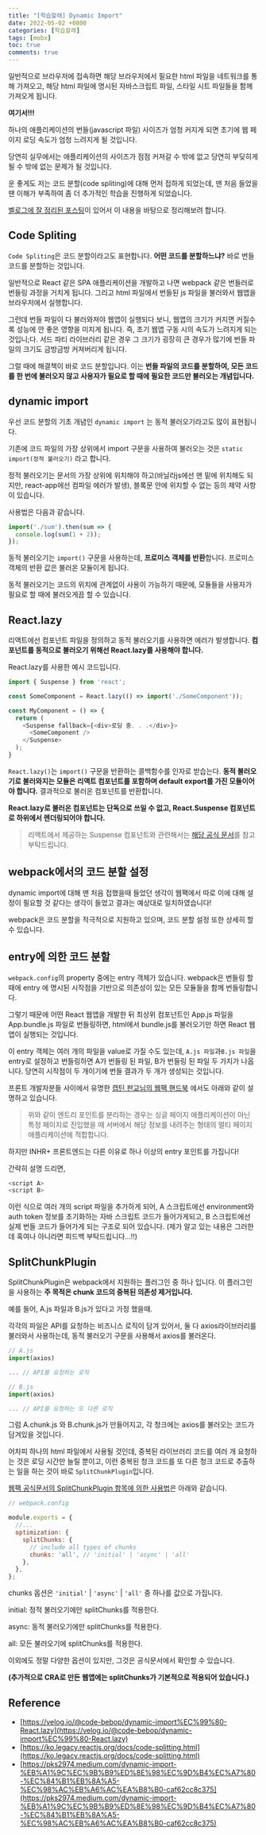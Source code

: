 ```yaml
---
title: "[학습할래] Dynamic Import"
date: 2022-05-02 +0800
categories: [학습할래]
tags: [mobx]
toc: true
comments: true
---
```


일반적으로 브라우저에 접속하면 해당 브라우저에서 필요한 html 파일을 네트워크를 통해 가져오고, 해당 html 파일에 명시된 자바스크립트 파일, 스타일 시트 파일들을 함께 가져오게 됩니다.

<b>여기서!!!</b>

하나의 애플리케이션의 번들(javascript 파일) 사이즈가 엄청 커지게 되면 초기에 웹 페이지 로딩 속도가 엄청 느려지게 될 것입니다.  

당연히 실무에서는 애플리케이션의 사이즈가 점점 커져갈 수 밖에 없고 당연히 부딪히게 될 수 밖에 없는 문제가 될 것입니다.

운 좋게도 저는 코드 분할(code spliting)에 대해 먼저 접하게 되었는데, 맨 처음 들었을땐 이해가 부족하여 좀 더 추가적인 학습을 진행하게 되었습니다.

[벨로그에 잘 정리된 포스팅](https://velog.io/@code-bebop/dynamic-import%EC%99%80-React.lazy)이 있어서 이 내용을 바탕으로 정리해보려 합니다. 


## Code Spliting
`Code Spliting`은 코드 분할이라고도 표현합니다. **어떤 코드를 분할하느냐?** 바로 번들 코드를 분할하는 것입니다.

일반적으로 React 같은 SPA 애플리케이션을 개발하고 나면 webpack 같은 번들러로 번들링 과정을 거치게 됩니다. 그리고 html 파일에서 번들된 js 파일을 불러와서 웹앱을 브라우저에서 실행합니다.

그런데 번들 파일이 다 불러와져야 웹앱이 실행되다 보니, 웹앱의 크기가 커지면 커질수록 성능에 안 좋은 영향을 미치게 됩니다. 즉, 초기 웹앱 구동 시의 속도가 느려지게 되는 것입니;다. 서드 파티 라이브러리 같은 경우 그 크기가 굉장히 큰 경우가 많기에 번들 파일의 크기도 금방금방 커져버리게 됩니다.

그럴 때에 해결책이 바로 코드 분할입니다. 이는 **번들 파일의 코드를 분할하여, 모든 코드를 한 번에 불러오지 않고 사용자가 필요로 할 때에 필요한 코드만 불러오는 개념입니다.**

## dynamic import
우선 코드 분할의 기초 개념인 `dynamic import` 는 동적 불러오기라고도 많이 표현됩니다. 

기존에 코드 파일의 가장 상위에서 import 구문을 사용하여 불러오는 것은 `static import(정적 불러오기)` 라고 합니다.

정적 불러오기는 문서의 가장 상위에 위치해야 하고(바닐라js에선 맨 밑에 위치해도 되지만, react-app에선 컴파일 에러가 발생), 블록문 안에 위치할 수 없는 등의 제약 사항이 있습니다.

사용법은 다음과 같습니다.

```javascript
import('./sum').then(sum => {
  console.log(sum(1 + 2));
});

```

동적 불러오기는 `import()` 구문을 사용하는데, **프로미스 객체를 반환**합니다. 프로미스 객체의 반환 값은 불러온 모듈이게 됩니다.

동적 불러오기는 코드의 위치에 관계없이 사용이 가능하기 때문에, 모듈들을 사용자가 필요로 할 때에 불러오게끔 할 수 있습니다.

## React.lazy
리액트에선 컴포넌트 파일을 정의하고 동적 불러오기를 사용하면 에러가 발생합니다. **컴포넌트를 동적으로 불러오기 위해선 React.lazy를 사용해야 합니다.**

React.lazy를 사용한 예시 코드입니다.

```javascript
import { Suspense } from 'react';

const SomeComponent = React.lazy(() => import('./SomeComponent'));

const MyComponent = () => {
  return (
    <Suspense fallback={<div>로딩 중. . .</div>}>
      <SomeComponent />
    </Suspense>
  );
}
```

`React.lazy()`는 `import()` 구문을 반환하는 콜백함수를 인자로 받습는다. **동적 불러오기로 불러와지는 모듈은 리액트 컴포넌트를 포함하며 default export를 가진 모듈이어야 합니다.** 결과적으로 불러온 컴포넌트를 반환합니다.

**React.lazy로 불러온 컴포넌트는 단독으로 쓰일 수 없고, React.Suspense 컴포넌트로 하위에서 렌더링되어야 합니다.**


> 리액트에서 제공하는 Suspense 컴포넌트와 관련해서는 [해당 공식 문서](https://17.reactjs.org/docs/concurrent-mode-suspense.html)를 참고 부탁드립니다.

## webpack에서의 코드 분할 설정
dynamic import에 대해 맨 처음 접했을때 들었던 생각이 웹팩에서 따로 이에 대해 설정이 필요할 것 같다는 생각이 들었고 결과는 예상대로 일치하였습니다!

webpack은 코드 분할을 적극적으로 지원하고 있으며, 코드 분할 설정 또한 상세히 할 수 있습니다.

## entry에 의한 코드 분할
`webpack.config`의 property 중에는 entry 객체가 있습니다. webpack은 번들링 할때에 entry 에 명시된 시작점을 기반으로 의존성이 있는 모든 모듈들을 함께 번들링합니다.

그렇기 때문에 어떤 React 웹앱을 개발한 뒤 최상위 컴포넌트인 App.js 파일을 App.bundle.js 파일로 번들링하면, html에서 bundle.js를 불러오기만 하면 React 웹앱이 실행되는 것입니다.

이 entry 객체는 여러 개의 파일을 value로 가질 수도 있는데, `A.js 파일`과`B.js 파일`을 entry로 설정하고 번들링하면 A가 번들링 된 파일, B가 번들링 된 파일 두 가지가 나옵니다. 당연히 시작점이 두 개이기에 번들 결과가 두 개가 생성되는 것입니다.

프론트 개발자분들 사이에서 유명한 [캡틴 판교님의 웹팩 핸드북](https://joshua1988.github.io/webpack-guide/concepts/entry.html#entry-%ED%8C%8C%EC%9D%BC%EC%97%90%EB%8A%94-%EC%96%B4%EB%96%A4-%EB%82%B4%EC%9A%A9%EC%9D%B4-%EB%93%A4%EC%96%B4%EA%B0%80%EC%95%BC-%ED%95%98%EB%82%98) 에서도 아래와 같이 설명하고 있습니다.

> 위와 같이 엔트리 포인트를 분리하는 경우는 싱글 페이지 애플리케이션이 아닌 특정 페이지로 진입했을 때 서버에서 해당 정보를 내려주는 형태의 멀티 페이지 애플리케이션에 적합합니다.

하지만 INHR+ 프론트엔드는 다른 이유로 하나 이상의 entry 포인트를 가집니다!

간략히 설명 드리면, 

```javascript
<script A>
<script B>
```

이런 식으로 여러 개의 script 파일을 추가하게 되어, A 스크립트에선 environment와 auth token 정보를 초기화하는 자바 스크립트 코드가 들어가게되고, B 스크립트에선 실제 번들 코드가 들어가게 되는 구조로 되어 있습니다. (제가 알고 있는 내용은 그러한데 혹여나 아니라면 피드백 부탁드립니다…!!)


## SplitChunkPlugin

SplitChunkPlugin은 webpack에서 지원하는 플러그인 중 하나 입니다. 이 플러그인을 사용하는 **주 목적은 chunk 코드의 중복된 의존성 제거입니다.**

예를 들어, A.js 파일과 B.js가 있다고 가정 했을때.

각각의 파일은 API를 요청하는 비즈니스 로직이 담겨 있어서, 둘 다 axios라이브러리를 불러와서 사용하는데, 동적 불러오기 구문을 사용해서 axios를 불러온다.

```javascript
// A.js
import(axios)

... // API를 요청하는 로직
```

```javascript
// B.js
import(axios)

... // API를 요청하는 또 다른 로직
```

그럼 A.chunk.js 와 B.chunk.js가 만들어지고, 각 청크에는 axios를 불러오는 코드가 담겨있을 것입니다.

어차피 하나의 html 파일에서 사용될 것인데, 중복된 라이브러리 코드를 여러 개 요청하는 것은 로딩 시간만 늘릴 뿐이고, 이런 중복된 청크 코드를 또 다른 청크 코드로 추출하는 일을 하는 것이 바로 `SplitChunkPlugin`입니다.

[웹팩 공식문서의 SplitChunkPlugin 항목에 의한 사용법](https://webpack.js.org/plugins/split-chunks-plugin/)은 아래와 같습니다.

```javascript
// webpack.config

module.exports = {
  //...
  optimization: {
    splitChunks: {
      // include all types of chunks
      chunks: 'all', // 'initial' | 'async' | 'all' 
    },
  },
};
```

chunks 옵션은 `'initial'` | `'async'` | `'all'` 중 하나를 값으로 가집니다.

initial: 정적 불러오기에만 splitChunks를 적용한다.

async: 동적 불러오기에만 splitChunks를 적용한다.

all: 모든 불러오기에 splitChunks를 적용한다.

이외에도 정말 다양한 옵션이 있지만, 그것은 공식문서에서 확인할 수 있습니다.

**(추가적으로 CRA로 만든 웹앱에는 splitChunks가 기본적으로 적용되어 있습니다.)**

## Reference
- [https://velog.io/@code-bebop/dynamic-import%EC%99%80-React.lazy](https://velog.io/@code-bebop/dynamic-import%EC%99%80-React.lazy)
- [https://ko.legacy.reactjs.org/docs/code-splitting.html](https://ko.legacy.reactjs.org/docs/code-splitting.html)
- [https://pks2974.medium.com/dynamic-import-%EB%A1%9C%EC%9B%B9%ED%8E%98%EC%9D%B4%EC%A7%80-%EC%84%B1%EB%8A%A5-%EC%98%AC%EB%A6%AC%EA%B8%B0-caf62cc8c375](https://pks2974.medium.com/dynamic-import-%EB%A1%9C%EC%9B%B9%ED%8E%98%EC%9D%B4%EC%A7%80-%EC%84%B1%EB%8A%A5-%EC%98%AC%EB%A6%AC%EA%B8%B0-caf62cc8c375)